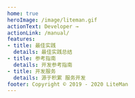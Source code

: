 ```yaml
---
home: true
heroImage: /image/liteman.gif
actionText: Developer →
actionLink: /manual/
features:
- title: 最佳实践
  details: 最佳实践总结
- title: 参考指南
  details: 开发参考指南
- title: 开发服务
  details: 源于积累 服务开发
footer: Copyright © 2019 - 2020 LiteMan
---
```

